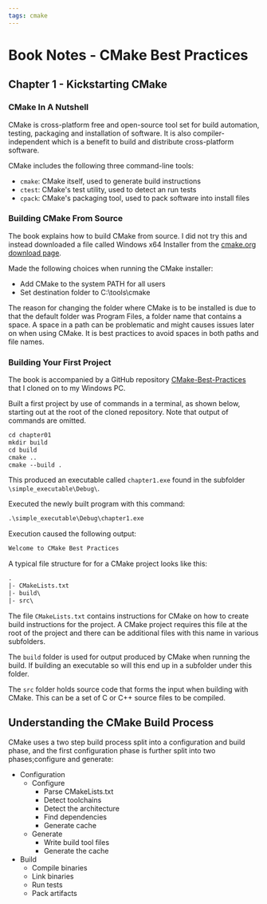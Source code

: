 ```yaml
---
tags: cmake
---
```

# Book Notes - CMake Best Practices

## Chapter 1 - Kickstarting CMake

### CMake In A Nutshell

CMake is cross-platform free and open-source tool set for build automation, testing, packaging and installation of software. It is also compiler-independent which is a benefit to build and distribute cross-platform software.

CMake includes the following three command-line tools:

- `cmake`: CMake itself, used to generate build instructions
- `ctest`: CMake's test utility, used to detect an run tests
- `cpack`: CMake's packaging tool, used to pack software into install files

### Building CMake From Source

The book explains how to build CMake from source. I did not try this and instead downloaded a file called Windows x64 Installer from the [cmake.org download page](https://cmake.org/download/).

Made the following choices when running the CMake installer:

- Add CMake to the system PATH for all users
- Set destination folder to C:\tools\cmake

The reason for changing the folder where CMake is to be installed is due to that the default folder was Program Files, a folder name that contains a space. A space in a path can be problematic and might causes issues later on when using CMake. It is best practices to avoid spaces in both paths and file names.

### Building Your First Project

The book is accompanied by a GitHub repository [CMake-Best-Practices](https://github.com/PacktPublishing/CMake-Best-Practices) that I cloned on to my Windows PC.

Built a first project by use of commands in a terminal, as shown below, starting out at the root of the cloned repository. Note that output of commands are omitted.

```txt
cd chapter01
mkdir build
cd build
cmake ..
cmake --build .
```

This produced an executable called `chapter1.exe` found in the subfolder `\simple_executable\Debug\`.

Executed the newly built program with this command:

```txt
.\simple_executable\Debug\chapter1.exe
```

Execution caused the following output:

```txt
Welcome to CMake Best Practices
```

A typical file structure for for a CMake project looks like this:

```txt
.
|- CMakeLists.txt
|- build\
|- src\
```

The file `CMakeLists.txt` contains instructions for CMake on how to create build instructions for the project. A CMake project requires this file at the root of the project and there can be additional files with this name in various subfolders.

The `build` folder is used for output produced by CMake when running the build. If building an executable so will this end up in a subfolder under this folder.

The `src` folder holds source code that forms the input when building with CMake. This can be a set of C or C++ source files to be compiled.

## Understanding the CMake Build Process

CMake uses a two step build process split into a configuration and build phase, and the first configuration phase is further split into two phases;configure and generate:

- Configuration
  - Configure
    - Parse CMakeLists.txt
    - Detect toolchains
    - Detect the architecture
    - Find dependencies
    - Generate cache
  - Generate
    - Write build tool files
    - Generate the cache
- Build
  - Compile binaries
  - Link binaries
  - Run tests
  - Pack artifacts
